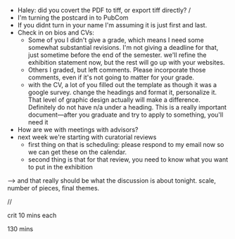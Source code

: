 - Haley: did you covert the PDF to tiff, or export tiff directly?
/
- I'm turning the postcard in to PubCom
- If you didnt turn in your name I'm assuming it is just first and last.
- Check in on bios and CVs:
    - Some of you I didn't give a grade, which means I need some somewhat substantial revisions. I'm not giving a deadline for that, just sometime before the end of the semester. we'll refine the exhibition statement now, but the rest will go up with your websites.
    - Others I graded, but left comments. Please incorporate those comments, even if it's not going to matter for your grade.
    - with the CV, a lot of you filled out the template as though it was a google survey. change the headings and format it, personalize it. That level of graphic design actually will make a difference. Definitely do not have n/a under a heading. This is a really important document—after you graduate and try to apply to something, you'll need it
- How are we with meetings with advisors?
- next week we're starting with curatorial reviews
    - first thing on that is scheduling: please respond to my email now so we can get these on the calendar.
    - second thing is that for that review, you need to know what you want to put in the exhibition

--> and that really should be what the discussion is about tonight. scale, number of pieces, final themes.

//

crit
10 mins each

130 mins
